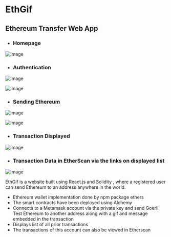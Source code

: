 # EthGif
## Ethereum Transfer Web App
- ### Homepage
![image](https://user-images.githubusercontent.com/77495660/178387036-a7c87fd1-bbf2-48cd-a157-bd42c0fda266.png)
- ### Authentication
![image](https://user-images.githubusercontent.com/77495660/178387193-7870e321-2326-49b3-b129-6654bece932f.png)

![image](https://user-images.githubusercontent.com/77495660/178387188-c6263f06-3133-4133-9c3d-ff8a9d66f819.png)
- ### Sending Ethereum
![image](https://user-images.githubusercontent.com/77495660/178387570-3e5a0061-edf7-4e47-b30f-d867ebec4069.png)

![image](https://user-images.githubusercontent.com/77495660/178387576-dc3cf73c-d5d9-4599-8ba0-5ef7340b672d.png)
- ### Transaction Displayed
![image](https://user-images.githubusercontent.com/77495660/178387630-d6f7562c-2367-45a6-aa7a-40ffec2cec27.png)
- ### Transaction Data in EtherScan via the links on displayed list
![image](https://user-images.githubusercontent.com/77495660/178387792-9eaae6e5-dad3-4775-8ae0-f6ffd35183fd.png)


EthGif is a website built using React.js and Solidity , where a
registered user can send Ethereum to an address anywhere in the
world.
- Ethereum wallet implementation done by npm package ethers
-  The smart contracts have been deployed using Alchemy
-  Connects to a Metamask account via the private key and send
Goerli Test Ethereum to another address along with a gif and
message embedded in the transaction
- Displays list of all prior transactions
- The transactions of this account can also be viewed in Etherscan
